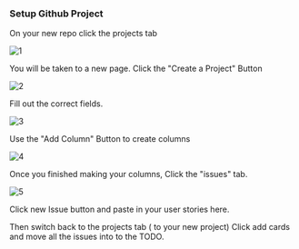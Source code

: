 ### Setup Github Project

On your new repo click the projects tab

![1](https://github.com/vasiliy-klimkin/lhl-lectures/blob/master/w05d05-Midterm-KickOff/make-git-project/1.jpg?raw=true)

You will be taken to a new page. Click the "Create a Project" Button

![2](https://github.com/vasiliy-klimkin/lhl-lectures/blob/master/w05d05-Midterm-KickOff/make-git-project/2.jpg?raw=true)

Fill out the correct fields.

![3](https://github.com/vasiliy-klimkin/lhl-lectures/blob/master/w05d05-Midterm-KickOff/make-git-project/3.jpg?raw=true)

Use the "Add Column" Button to create columns

![4](https://github.com/vasiliy-klimkin/lhl-lectures/blob/master/w05d05-Midterm-KickOff/make-git-project/4.jpg?raw=true)

Once you finished making your columns, Click the "issues" tab.

![5](https://github.com/vasiliy-klimkin/lhl-lectures/blob/master/w05d05-Midterm-KickOff/make-git-project/5.jpg?raw=true)

Click new Issue button and paste in your user stories here.

Then switch back to the projects tab ( to your new project) Click add cards
and move all the issues into to the TODO.